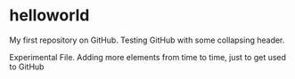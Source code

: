 helloworld
==========

My first repository on GitHub.
Testing GitHub with some collapsing header.

Experimental File.
Adding more elements from time to time, just to get used to GitHub
